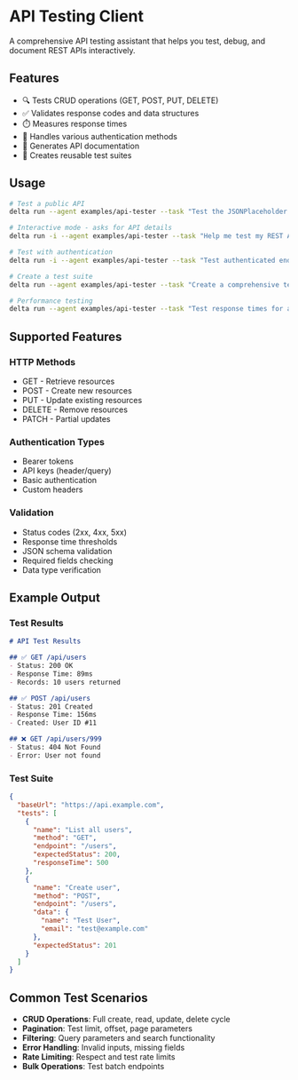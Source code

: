 # API Testing Client

A comprehensive API testing assistant that helps you test, debug, and document REST APIs interactively.

## Features
- 🔍 Tests CRUD operations (GET, POST, PUT, DELETE)
- ✅ Validates response codes and data structures
- ⏱️ Measures response times
- 🔐 Handles various authentication methods
- 📝 Generates API documentation
- 🧪 Creates reusable test suites

## Usage

```bash
# Test a public API
delta run --agent examples/api-tester --task "Test the JSONPlaceholder API at https://jsonplaceholder.typicode.com"

# Interactive mode - asks for API details
delta run -i --agent examples/api-tester --task "Help me test my REST API"

# Test with authentication
delta run -i --agent examples/api-tester --task "Test authenticated endpoints (will ask for API key)"

# Create a test suite
delta run --agent examples/api-tester --task "Create a comprehensive test suite for a user management API"

# Performance testing
delta run --agent examples/api-tester --task "Test response times for all endpoints"
```

## Supported Features

### HTTP Methods
- GET - Retrieve resources
- POST - Create new resources
- PUT - Update existing resources
- DELETE - Remove resources
- PATCH - Partial updates

### Authentication Types
- Bearer tokens
- API keys (header/query)
- Basic authentication
- Custom headers

### Validation
- Status codes (2xx, 4xx, 5xx)
- Response time thresholds
- JSON schema validation
- Required fields checking
- Data type verification

## Example Output

### Test Results
```markdown
# API Test Results

## ✅ GET /api/users
- Status: 200 OK
- Response Time: 89ms
- Records: 10 users returned

## ✅ POST /api/users
- Status: 201 Created
- Response Time: 156ms
- Created: User ID #11

## ❌ GET /api/users/999
- Status: 404 Not Found
- Error: User not found
```

### Test Suite
```json
{
  "baseUrl": "https://api.example.com",
  "tests": [
    {
      "name": "List all users",
      "method": "GET",
      "endpoint": "/users",
      "expectedStatus": 200,
      "responseTime": 500
    },
    {
      "name": "Create user",
      "method": "POST",
      "endpoint": "/users",
      "data": {
        "name": "Test User",
        "email": "test@example.com"
      },
      "expectedStatus": 201
    }
  ]
}
```

## Common Test Scenarios

- **CRUD Operations**: Full create, read, update, delete cycle
- **Pagination**: Test limit, offset, page parameters
- **Filtering**: Query parameters and search functionality
- **Error Handling**: Invalid inputs, missing fields
- **Rate Limiting**: Respect and test rate limits
- **Bulk Operations**: Test batch endpoints